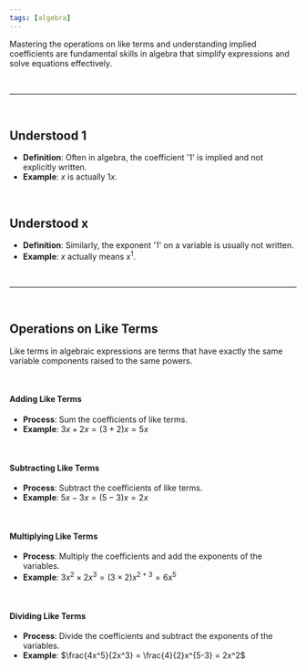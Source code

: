 ```yaml
---
tags: [algebra]
---
```


Mastering the operations on like terms and understanding implied coefficients are fundamental skills in algebra that simplify expressions and solve equations effectively.

<br>

---

<br>

## Understood 1
- **Definition**: Often in algebra, the coefficient '1' is implied and not explicitly written.
- **Example**: $x$ is actually $1x$.

<br>

## Understood x
- **Definition**: Similarly, the exponent '1' on a variable is usually not written.
- **Example**: $x$ actually means $x^1$.

<br>

---

<br>

## Operations on Like Terms
Like terms in algebraic expressions are terms that have exactly the same variable components raised to the same powers.

<br>

#### Adding Like Terms
- **Process**: Sum the coefficients of like terms.
- **Example**: $3x + 2x = (3+2)x = 5x$

<br>

#### Subtracting Like Terms
- **Process**: Subtract the coefficients of like terms.
- **Example**: $5x - 3x = (5-3)x = 2x$

<br>

#### Multiplying Like Terms
- **Process**: Multiply the coefficients and add the exponents of the variables.
- **Example**: $3x^2 \times 2x^3 = (3 \times 2)x^{2+3} = 6x^5$

<br>

#### Dividing Like Terms
- **Process**: Divide the coefficients and subtract the exponents of the variables.
- **Example**: $\frac{4x^5}{2x^3} = \frac{4}{2}x^{5-3} = 2x^2$